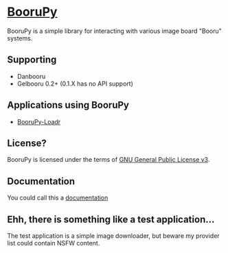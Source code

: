 [BooruPy](http://github.com/Kasoki/BooruPy)
===================================================

BooruPy is a simple library for interacting with various image board "Booru" systems. 

Supporting
----------------------
* Danbooru
* Gelbooru 0.2+ (0.1.X has no API support)

Applications using BooruPy
----------------------
* [BooruPy-Loadr](http://github.com/Kasoki/BooruPy-Loadr)

License?
----------------------

BooruPy is licensed under the terms of [GNU General Public License v3](http://www.gnu.org/copyleft/gpl.html).

Documentation
----------------------

You could call this a [documentation](https://github.com/Kasoki/BooruPy/wiki/Documentation)

Ehh, there is something like a test application...
----------------------

The test application is a simple image downloader, but beware my provider list could contain NSFW content.
